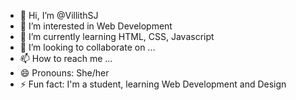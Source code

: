 - 👋 Hi, I’m @VillithSJ
- 👀 I’m interested in Web Development
- 🌱 I’m currently learning HTML, CSS, Javascript
- 💞️ I’m looking to collaborate on ...
- 📫 How to reach me ...
- 😄 Pronouns: She/her
- ⚡ Fun fact: I'm a student, learning Web Development and Design

<!---
VillithSJ/VillithSJ is a ✨ special ✨ repository because its `README.md` (this file) appears on your GitHub profile.
You can click the Preview link to take a look at your changes.
--->
